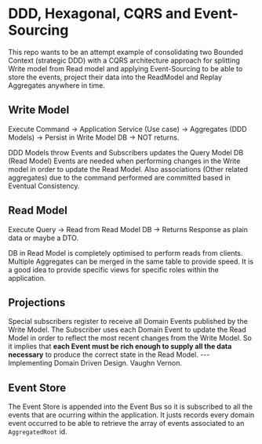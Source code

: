 # DDD, Hexagonal, CQRS and Event-Sourcing

This repo wants to be an attempt example of consolidating two Bounded Context (strategic DDD) with a CQRS architecture approach for splitting Write model from Read model and applying Event-Sourcing to be able to store the events, project their data into the ReadModel and Replay Aggregates anywhere in time.

## Write Model

Execute Command -> Application Service (Use case) -> Aggregates (DDD Models) -> Persist in Write Model DB -> NOT returns.

DDD Models throw Events and Subscribers updates the Query Model DB (Read Model)
Events are needed when performing changes in the Write model in order to update the Read Model. Also associations (Other related aggregates) due to the command performed are committed based in Eventual Consistency.


## Read Model

Execute Query -> Read from Read Model DB -> Returns Response as plain data or maybe a DTO.

DB in Read Model is completely optimised to perform reads from clients. Multiple Aggregates can be merged in the same table to provide speed.
It is a good idea to provide specific views for specific roles within the application.


## Projections

Special subscribers register to receive all Domain Events published by the Write Model.
The Subscriber uses each Domain Event to update the Read Model in order to reflect the most recent changes from the Write Model.
So it implies that **each Event must be rich enough to supply all the data necessary** to produce the correct state in the Read Model. 
--- Implementing Domain Driven Design. Vaughn Vernon.


## Event Store

The Event Store is appended into the Event Bus so it is subscribed to all the events that are ocurring within the application.
It justs records every domain event occurred to be able to retrieve the array of events associated to an `AggregatedRoot` id.
